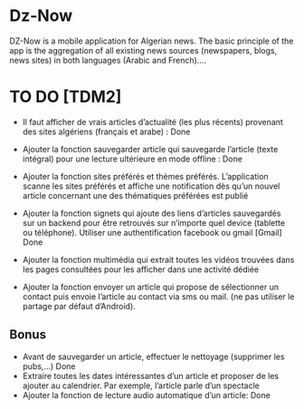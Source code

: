 # Dz-Now
DZ-Now is a mobile application for Algerian news. The basic principle of the app is the aggregation of all existing news sources (newspapers, blogs, news sites) in both languages (Arabic and French)....


# TO DO [TDM2]

* Il faut afficher de vrais articles d’actualité (les plus récents) provenant des sites algériens (français et arabe) : Done

* Ajouter la fonction sauvegarder article qui sauvegarde l’article (texte intégral) pour une lecture ultérieure en mode offline : Done

* Ajouter la fonction sites préférés et thèmes préférés. L’application scanne les sites préférés et affiche une notification dès qu’un nouvel article concernant une des thématiques préférées est publié

* Ajouter la fonction signets qui ajoute des liens d’articles sauvegardés sur un backend pour être retrouvés sur n’importe quel device (tablette ou téléphone). 
Utiliser une authentification facebook ou gmail [Gmail] Done

* Ajouter la fonction multimédia qui extrait toutes les vidéos trouvées dans les pages consultées pour les afficher dans une activité dédiée

* Ajouter la fonction envoyer un article qui propose de sélectionner un contact puis envoie l’article au contact via sms ou mail. (ne pas utiliser le partage par défaut d’Android). 

## Bonus
* Avant de sauvegarder un article, effectuer le nettoyage (supprimer les pubs,…)  Done
* Extraire toutes les dates intéressantes d’un article et proposer de les ajouter au calendrier. Par exemple, l’article parle d’un spectacle
* Ajouter la fonction de lecture audio automatique d’un article: Done
